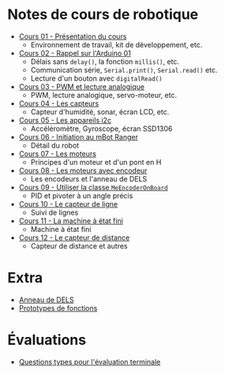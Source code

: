 # Notes de cours de robotique
- [Cours 01 - Présentation du cours](1SX_cours_01_intro_rappels/readme.md)
  - Environnement de travail, kit de développement, etc.
- [Cours 02 - Rappel sur l'Arduino 01](1SX_cours_02_rappels_no_delay/readme.md)
  - Délais sans `delay()`, la fonction `millis()`, etc.
  - Communication série, `Serial.print()`, `Serial.read()` etc.
  - Lecture d'un bouton avec `digitalRead()`
- [Cours 03 - PWM et lecture analogique](1SX_cours_03_rappels_pwm_analogue/readme.md)
  - PWM, lecture analogique, servo-moteur, etc.
- [Cours 04 - Les capteurs](1SX_cours_04_ultrason_hum_temp/readme.md)
  - Capteur d'humidité, sonar, écran LCD, etc.
- [Cours 05 - Les appareils i2c](1SX_cours_05_i2c_gyro/readme.md)
  - Accéléromètre, Gyroscope, écran SSD1306
- [Cours 06 - Initiation au mBot Ranger](1SX_cours_06_intro_ranger/readme.md)
  - Détail du robot
- [Cours 07 - Les moteurs](1SX_cours_07_dels_moteurs/readme.md)
  - Principes d'un moteur et d'un pont en H
- [Cours 08 - Les moteurs avec encodeur](1SX_cours_08_gyro_encodeurs/readme.md)
  - Les encodeurs et l'anneau de DELS
- [Cours 09 - Utiliser la classe `MeEncoderOnBoard`](1SX_cours_09_PID/readme.md)
  - PID et pivoter à un angle précis
- [Cours 10 - Le capteur de ligne](1SX_cours_10_line_tracker/readme.md)
  - Suivi de lignes
- [Cours 11 - La machine à état fini](1SX_cours_11_FSM/machineEtatFini.md)
  - Machine à état fini
- [Cours 12 - Le capteur de distance](1SX_cours_12_autres_capteurs/capteurs.md)
  - Capteur de distance et autres

# Extra
- [Anneau de DELS](extra/anneau_dels.md)
- [Prototypes de fonctions](extra/prototype_fonction/readme.md)

# Évaluations
- [Questions types pour l'évaluation terminale](questions/readme.md)